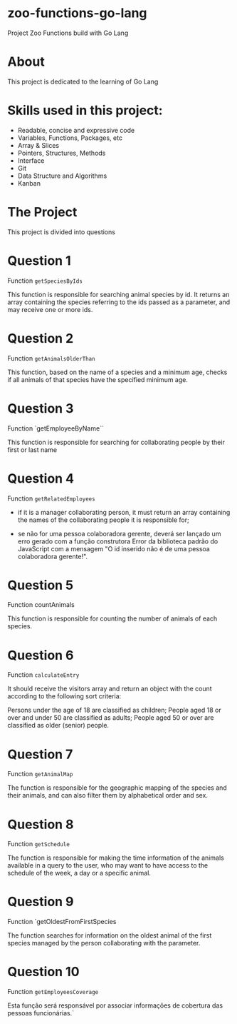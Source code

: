 # zoo-functions-go-lang
Project Zoo Functions build with Go Lang

# About

This project is dedicated to the learning of Go Lang

# Skills used in this project:

* Readable, concise and expressive code
* Variables, Functions, Packages, etc
* Array & Slices
* Pointers, Structures, Methods
* Interface
* Git
* Data Structure and Algorithms
* Kanban

# The Project

This project is divided into questions

# Question 1

Function `getSpeciesByIds`

This function is responsible for searching animal species by id. It returns an array containing the species referring to the ids passed as a parameter, and may receive one or more ids.

# Question 2

Function `getAnimalsOlderThan`

This function, based on the name of a species and a minimum age, checks if all animals of that species have the specified minimum age.

# Question 3

Function `getEmployeeByName``

This function is responsible for searching for collaborating people by their first or last name

# Question 4

Function `getRelatedEmployees`

- if it is a manager collaborating person, it must return an array containing the names of the collaborating people it is responsible for;

- se não for uma pessoa colaboradora gerente, deverá ser lançado um erro gerado com a função construtora Error da biblioteca padrão do JavaScript com a mensagem "O id inserido não é de uma pessoa colaboradora gerente!".

# Question 5

Function countAnimals

This function is responsible for counting the number of animals of each species.

# Question 6

Function `calculateEntry`

It should receive the visitors array and return an object with the count according to the following sort criteria:

Persons under the age of 18 are classified as children;
People aged 18 or over and under 50 are classified as adults;
People aged 50 or over are classified as older (senior) people.

# Question 7

Function `getAnimalMap`

The function is responsible for the geographic mapping of the species and their animals, and can also filter them by alphabetical order and sex.

# Question 8

Function `getSchedule`

The function is responsible for making the time information of the animals available in a query to the user, who may want to have access to the schedule of the week, a day or a specific animal.

# Question 9

Function `getOldestFromFirstSpecies

The function searches for information on the oldest animal of the first species managed by the person collaborating with the parameter.

# Question 10

Function `getEmployeesCoverage`

Esta função será responsável por associar informações de cobertura das pessoas funcionárias.`


